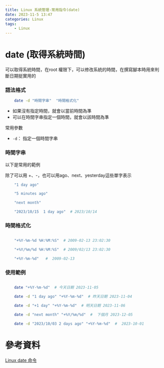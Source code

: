 ```yaml
---
title: Linux 系統管理-常用指令(date)
date: 2023-11-5 13:47
categories: Linux
tags:
    - Linux
---
```



# date (取得系統時間)

可以取得系統時間，在root 權限下，可以修改系統的時間，在撰寫腳本時用來判斷日期挺實用的

### 語法格式

```bash
    date -d "時間字串"  "時間格式化"
```

- 如果沒有指定時間，就會以當前時間為準
- 可以在時間字串指定一個時間，就會以該時間為準

常用參數
* `-d`： 指定一個時間字串

### 時間字串

以下是常用的範例

除了可以用 +、-，也可以用ago、next、yesterday這些單字表示

```bash
    "1 day ago"

    "5 minutes ago"

    "next month"

    "2023/10/15  1 day ago"  # 2023/10/14
```

### 時間格式化

```bash

    "+%Y-%m-%d %H:%M:%S"  # 2009-02-13 23:02:30

    "+%Y/%m/%d %H:%M:%S"  # 2009/02/13 23:02:30

    "+%Y-%m-%d"   #  2009-02-13
```

### 使用範例

```bash

    date "+%Y-%m-%d"  # 今天日期 2023-11-05

    date -d "1 day ago" "+%Y-%m-%d"  # 昨天日期 2023-11-04

    date -d "+1 day" "+%Y-%m-%d"  # 明天日期 2023-11-06

    date -d "next month" "+%Y/%m/%d"  #  下個月 2023-12-05

    date -d "2023/10/03 2 days ago" "+%Y-%m-%d"  #  2023-10-01


```


# 參考資料
[Linux date 命令](https://www.runoob.com/linux/linux-comm-date.html)